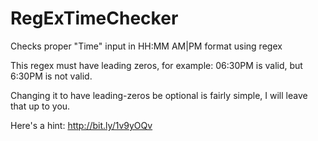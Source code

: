 RegExTimeChecker
================

Checks proper "Time" input in HH:MM AM|PM format using regex

This regex must have leading zeros, for example: 06:30PM is valid, but 6:30PM is not valid. 

Changing it to have leading-zeros be optional is fairly simple, I will leave that up to you.

Here's a hint: http://bit.ly/1v9yOQv


